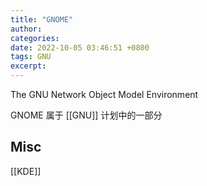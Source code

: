 ```yaml
---
title: "GNOME"
author: 
categories: 
date: 2022-10-05 03:46:51 +0800
tags: GNU
excerpt: 
---
```


The GNU Network Object Model Environment

GNOME 属于 [[GNU]] 计划中的一部分









## Misc

[[KDE]]

